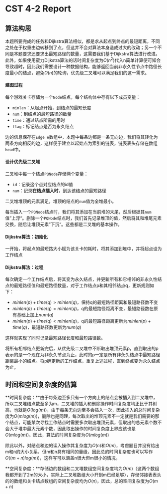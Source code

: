 # CST 4-2 Report

## 算法构思

本题所要完成的任务和Dijkstra算法相似，都是求从起点到终点的最短距离，不同之处在于权重由边转移到了点，但这并不会对算法本身造成过大的改动；另一个不同是本题要求还要求出最短路径的数量，这需要我们基于Dijkstra算法进行改进。此外，如果使用蛮力Dijkstra算法的话时间复杂度为$O(n^2)$代入n简单计算便可知会导致超时，因此我们需要设计一种数据结构，能够返回当前非永久性节点中路径长度最小的结点，避免$O(n)$的轮询，优先级二叉堆可以满足我们的这一需求。

#### 建图过程

每个游戏关卡存储为一个`Node`结点，每个结构体中存有以下成员变量：

- `minlen`：从起点开始，到结点的最短长度
- `num`：到结点的最短路径的数量
- `time`：通过结点所需的用时
- `flag`：标记结点是否为永久结点

边的信息保存在`Edge e`数组中，本题中每条边都是一条无向边，我们将其转化为两条方向相反的边，这样便于建立以起始点为索引的链表，链表表头存储在数组`head`中。

#### 设计优先级二叉堆

二叉堆中每一个结点`PQNode`存储两个变量：

- `id`：记录这个点对应结点的id值
- `num`：记录**在结点插入时**，到达该结点的最短路径

二叉堆堆顶的元素满足，堆顶的结点的`num`值为全堆最小。

每当插入一个`PQNode`结点时，我们将其添加在当前堆的末尾，然后根据其`num`值”上浮“。删除一个`PQNode`结点时，我们首先记录堆顶的值，然后将其和堆尾元素交换，随后让堆顶元素”下沉“。这些都是二叉堆的基本操作。

#### Dijkstra算法：初始化

一开始，将起点的最短路大小赋为该关卡的耗时，将其添加到堆中，并将起点设为工作结点

#### Dijkstra算法：过程

每次确定一个工作结点后，将其变为永久结点，并更新所有和它相邻的非永久性结点的最短路径值和最短路径数量，对于工作结点p和其相邻结点q，更新规则如下：

- $minlen(p)+time(q)>minlen(q)$，保持q的最短路径距离和最短路径数不变
- $minlen(p)+time(q)=minlen(q)$，q的最短路径距离不变，最短路径数在原有基础上加上$num(q)$
- $minlen(p)+time(q)<minlen(q)$，q的最短路径距离更新为$minlen(p)+time(q)$，最短路径数更新为$num(q)$

这样就实现了同时记录最短路径长度和最短路径数。

将所有相邻结点更新完后，从优先级二叉堆中不断取出堆顶元素p，直到取出的p表示的是一个现在为非永久节点为止，此时的p一定是所有非永久结点中最短路径距离最小的结点。将p确定新的工作结点，重复上述过程，直到终点变为永久结点为止。

## 时间和空间复杂度的估算

**时间复杂度：**由于每条边至多只有一个方向上的结点会被插入到二叉堆中，所以二叉堆结点数至多为m，二叉堆的插入和删除操作时间复杂度均正比于其树高，也就是$O(log(m))$，由于每条无向边至多会插入一次，因此插入的总时间复杂度为$O(mlog(m))$，删除也是同理，每次取出的堆顶元素不一定就是我们需要的那个结点，可能某次寻找工作结点时需要多次取出堆顶元素，但取出的总元素个数不会大于堆中最大元素个数，因此取出操作的时间复杂度上界应该也是$O(mlog(m))$。因此，算法的时间复杂度为$O(mlog(m))$

除此以外，对结点和边的读入操作其复杂度为$O(n)$和$O(m)$，考虑题目并没有给出m和n的大小关系，但m和n具有相同的量级，因此总的时间复杂度也可以写作$O((m+n)log(m))$，这样写可以涵盖n很大但m很小的情况。

**空间复杂度：**存储边的数组和二叉堆数组空间复杂度均为$O(m)$（这两个数组我都开到了2m的大小，实际上二叉堆数组大小开到m已经足够），存储邻接表表头的的数组和关卡结点数组的空间复杂度均为$O(n)$，因此，总的空间复杂度为$O(m+n)$

